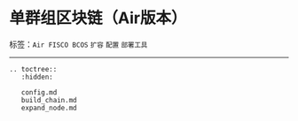 # 单群组区块链（Air版本）


标签：``Air FISCO BCOS`` ``扩容`` ``配置`` ``部署工具`` 

------------

```eval_rst
.. toctree::
   :hidden:

   config.md
   build_chain.md
   expand_node.md
```